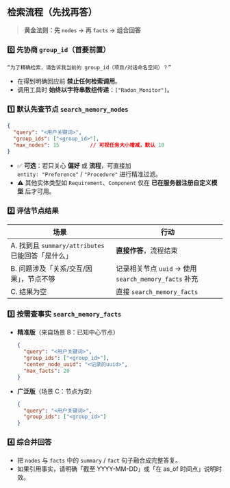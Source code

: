 
## 检索流程（先找再答）

> **黄金法则：先 `nodes` → 再 `facts` → 组合回答**  

### 0️⃣ 先协商 `group_id`（首要前置）
```
“为了精确检索，请告诉我当前的 group_id（项目/对话命名空间）？”
```
- 在得到明确回应前 **禁止任何检索调用**。  
- 调用工具时 **始终以字符串数组传递**：`["Radon_Monitor"]`。

### 1️⃣ 默认先查节点 `search_memory_nodes`
```json
{
  "query": "<用户关键词>",
  "group_ids": ["<group_id>"],
  "max_nodes": 15          // 可视任务大小增减，默认 10
}
```
- ✅ **可选**：若只关心 **偏好** 或 **流程**，可直接加  
  `entity: "Preference"` / `"Procedure"` 进行精准过滤。  
- ⚠️ 其他实体类型如 `Requirement`、`Component` 仅在 **已在服务器注册自定义模型** 后才可用。

### 2️⃣ 评估节点结果
| 场景 | 行动 |
|------|------|
| A. 找到且 `summary/attributes` 已能回答「是什么」| **直接作答**，流程结束 |
| B. 问题涉及「关系/交互/因果」，节点不够 | 记录相关节点 `uuid` → 使用 `search_memory_facts` 补充 |
| C. 结果为空 | 直接 `search_memory_facts` |

### 3️⃣ 按需查事实 `search_memory_facts`
- **精准版**（来自场景 B：已知中心节点）
  ```json
  {
    "query": "<用户关键词>",
    "group_ids": ["<group_id>"],
    "center_node_uuid": "<记录的uuid>",
    "max_facts": 20
  }
  ```
- **广泛版**（场景 C：节点为空）
  ```json
  {
    "query": "<用户关键词>",
    "group_ids": ["<group_id>"]
  }
  ```

### 4️⃣ 综合并回答
- 把 `nodes` 与 `facts` 中的 `summary` / `fact` 句子融合成完整答复。  
- 如果引用事实，请明确「截至 YYYY-MM-DD」或「在 as_of 时间点」说明时效。